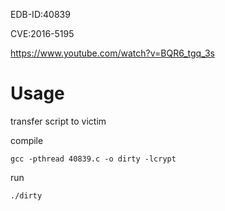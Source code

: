 EDB-ID:40839 

CVE:2016-5195

https://www.youtube.com/watch?v=BQR6_tgq_3s

# Usage

transfer script to victim

compile

```
gcc -pthread 40839.c -o dirty -lcrypt
```

run 

```
./dirty
```

